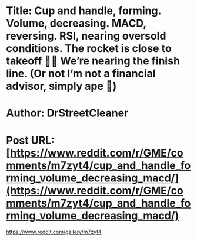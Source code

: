 # Title: Cup and handle, forming. Volume, decreasing. MACD, reversing. RSI, nearing oversold conditions. The rocket is close to takeoff 🚀🚀 We’re nearing the finish line. (Or not I’m not a financial advisor, simply ape 🦍)
# Author: DrStreetCleaner
# Post URL: [https://www.reddit.com/r/GME/comments/m7zyt4/cup_and_handle_forming_volume_decreasing_macd/](https://www.reddit.com/r/GME/comments/m7zyt4/cup_and_handle_forming_volume_decreasing_macd/)


https://www.reddit.com/gallery/m7zyt4